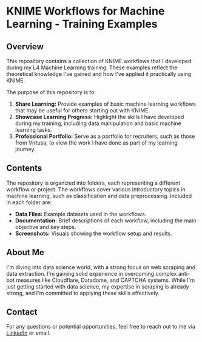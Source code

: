# KNIME Workflows for Machine Learning - Training Examples

## Overview

This repository contains a collection of KNIME workflows that I developed during my L4 Machine Learning training. These examples reflect the theoretical knowledge I've gained and how I've applied it practically using KNIME.

The purpose of this repository is to:

1. **Share Learning:** Provide examples of basic machine learning workflows that may be useful for others starting out with KNIME.
2. **Showcase Learning Progress:** Highlight the skills I have developed during my training, including data manipulation and basic machine learning tasks.
3. **Professional Portfolio:** Serve as a portfolio for recruiters, such as those from Virtusa, to view the work I have done as part of my learning journey.

## Contents

The repository is organized into folders, each representing a different workflow or project. The workflows cover various introductory topics in machine learning, such as classification and data preprocessing. Included in each folder are:

- **Data Files:** Example datasets used in the workflows.
- **Documentation:** Brief descriptions of each workflow, including the main objective and key steps.
- **Screenshots:** Visuals showing the workflow setup and results.

## About Me

I'm diving into data science world, with a strong focus on web scraping and data extraction. I'm gaining solid experience in overcoming complex anti-bot measures like Cloudflare, Datadome, and CAPTCHA systems. While I'm just getting started with data science, my expertise in scraping is already strong, and I'm committed to applying these skills effectively.

## Contact

For any questions or potential opportunities, feel free to reach out to me via [LinkedIn](https://www.linkedin.com/in/carlos-aguilar-gallego/) or email.
